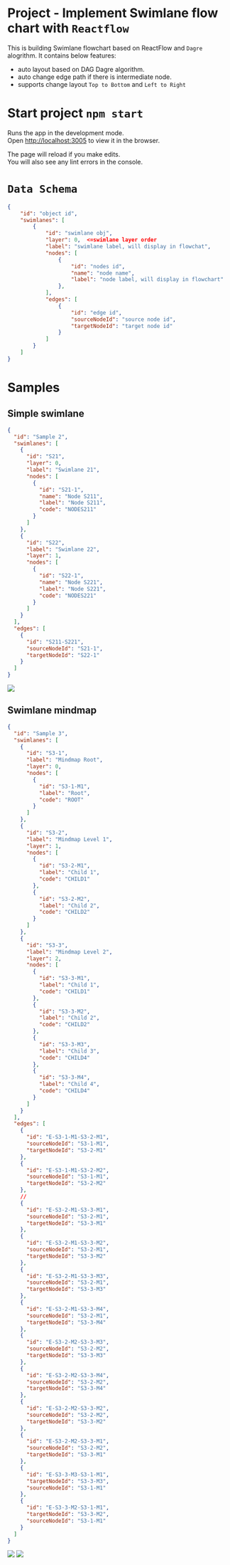 # Project - Implement Swimlane flow chart with `Reactflow`

This is building Swimlane flowchart based on ReactFlow and `Dagre` alogrithm. It contains below features:

- auto layout based on DAG Dagre algorithm.
- auto change edge path if there is intermediate node.
- supports change layout `Top to Bottom` and `Left to Right`

# Start project `npm start`

Runs the app in the development mode.\
Open [http://localhost:3005](http://localhost:3005) to view it in the browser.

The page will reload if you make edits.\
You will also see any lint errors in the console.

# `Data Schema`

```json
{
    "id": "object id",
    "swimlanes": [
        {
            "id": "swimlane obj",
            "layer": 0,  <=swimlane layer order
            "label": "swimlane label, will display in flowchat",
            "nodes": [
                {
                    "id": "nodes id",
                    "name": "node name",
                    "label": "node label, will display in flowchart"
                },
            ],
            "edges": [
                {
                    "id": "edge id",
                    "sourceNodeId": "source node id",
                    "targetNodeId": "target node id"
                }
            ]
        }
    ]
}
```

# Samples

## Simple swimlane

```json
{
  "id": "Sample 2",
  "swimlanes": [
    {
      "id": "S21",
      "layer": 0,
      "label": "Swimlane 21",
      "nodes": [
        {
          "id": "S21-1",
          "name": "Node S211",
          "label": "Node S211",
          "code": "NODES211"
        }
      ]
    },
    {
      "id": "S22",
      "label": "Swimlane 22",
      "layer": 1,
      "nodes": [
        {
          "id": "S22-1",
          "name": "Node S221",
          "label": "Node S221",
          "code": "NODES221"
        }
      ]
    }
  ],
  "edges": [
    {
      "id": "S211-S221",
      "sourceNodeId": "S21-1",
      "targetNodeId": "S22-1"
    }
  ]
}
```

![](./images/Sample2.png)

## Swimlane mindmap

```json
{
  "id": "Sample 3",
  "swimlanes": [
    {
      "id": "S3-1",
      "label": "Mindmap Root",
      "layer": 0,
      "nodes": [
        {
          "id": "S3-1-M1",
          "label": "Root",
          "code": "ROOT"
        }
      ]
    },
    {
      "id": "S3-2",
      "label": "Mindmap Level 1",
      "layer": 1,
      "nodes": [
        {
          "id": "S3-2-M1",
          "label": "Child 1",
          "code": "CHILD1"
        },
        {
          "id": "S3-2-M2",
          "label": "Child 2",
          "code": "CHILD2"
        }
      ]
    },
    {
      "id": "S3-3",
      "label": "Mindmap Level 2",
      "layer": 2,
      "nodes": [
        {
          "id": "S3-3-M1",
          "label": "Child 1",
          "code": "CHILD1"
        },
        {
          "id": "S3-3-M2",
          "label": "Child 2",
          "code": "CHILD2"
        },
        {
          "id": "S3-3-M3",
          "label": "Child 3",
          "code": "CHILD4"
        },
        {
          "id": "S3-3-M4",
          "label": "Child 4",
          "code": "CHILD4"
        }
      ]
    }
  ],
  "edges": [
    {
      "id": "E-S3-1-M1-S3-2-M1",
      "sourceNodeId": "S3-1-M1",
      "targetNodeId": "S3-2-M1"
    },
    {
      "id": "E-S3-1-M1-S3-2-M2",
      "sourceNodeId": "S3-1-M1",
      "targetNodeId": "S3-2-M2"
    },
    //
    {
      "id": "E-S3-2-M1-S3-3-M1",
      "sourceNodeId": "S3-2-M1",
      "targetNodeId": "S3-3-M1"
    },
    {
      "id": "E-S3-2-M1-S3-3-M2",
      "sourceNodeId": "S3-2-M1",
      "targetNodeId": "S3-3-M2"
    },
    {
      "id": "E-S3-2-M1-S3-3-M3",
      "sourceNodeId": "S3-2-M1",
      "targetNodeId": "S3-3-M3"
    },
    {
      "id": "E-S3-2-M1-S3-3-M4",
      "sourceNodeId": "S3-2-M1",
      "targetNodeId": "S3-3-M4"
    },
    {
      "id": "E-S3-2-M2-S3-3-M3",
      "sourceNodeId": "S3-2-M2",
      "targetNodeId": "S3-3-M3"
    },
    {
      "id": "E-S3-2-M2-S3-3-M4",
      "sourceNodeId": "S3-2-M2",
      "targetNodeId": "S3-3-M4"
    },
    {
      "id": "E-S3-2-M2-S3-3-M2",
      "sourceNodeId": "S3-2-M2",
      "targetNodeId": "S3-3-M2"
    },
    {
      "id": "E-S3-2-M2-S3-3-M1",
      "sourceNodeId": "S3-2-M2",
      "targetNodeId": "S3-3-M1"
    },
    {
      "id": "E-S3-3-M3-S3-1-M1",
      "targetNodeId": "S3-3-M3",
      "sourceNodeId": "S3-1-M1"
    },
    {
      "id": "E-S3-3-M2-S3-1-M1",
      "targetNodeId": "S3-3-M2",
      "sourceNodeId": "S3-1-M1"
    }
  ]
}
```

![](./images/Sample3-LR.png)
![](./images/Sample3-TB.png)
